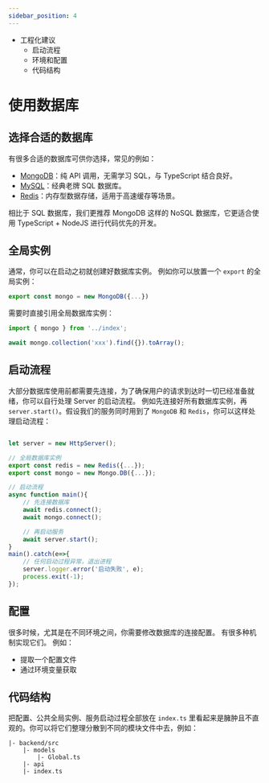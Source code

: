 ```yaml
---
sidebar_position: 4
---
```


- 工程化建议
    - 启动流程
    - 环境和配置
    - 代码结构

# 使用数据库

## 选择合适的数据库

有很多合适的数据库可供你选择，常见的例如：
- [MongoDB](https://mongodb.com)：纯 API 调用，无需学习 SQL，与 TypeScript 结合良好。
- [MySQL](https://mysql.com)：经典老牌 SQL 数据库。
- [Redis](https://redis.io)：内存型数据存储，适用于高速缓存等场景。

相比于 SQL 数据库，我们更推荐 MongoDB 这样的 NoSQL 数据库，它更适合使用 TypeScript + NodeJS 进行代码优先的开发。

## 全局实例

通常，你可以在启动之初就创建好数据库实例。
例如你可以放置一个 `export` 的全局实例：

```ts title="backend/src/index.ts
export const mongo = new MongoDB({...})
```

需要时直接引用全局数据库实例：

```ts title="backend/src/api/ApiXXXX.ts
import { mongo } from '../index';

await mongo.collection('xxx').find({}).toArray();

```

## 启动流程

大部分数据库使用前都需要先连接，为了确保用户的请求到达时一切已经准备就绪，你可以自行处理 Server 的启动流程。
例如先连接好所有数据库实例，再 `server.start()`。假设我们的服务同时用到了 `MongoDB` 和 `Redis`，你可以这样处理启动流程：

```ts title="backend/src/index.ts"

let server = new HttpServer();

// 全局数据库实例
export const redis = new Redis({...});
export const mongo = new Mongo.DB({...});

// 启动流程
async function main(){
    // 先连接数据库
    await redis.connect();
    await mongo.connect();

    // 再启动服务
    await server.start();
}
main().catch(e=>{
    // 任何启动过程异常，退出进程
    server.logger.error('启动失败', e);
    process.exit(-1);
});

```

## 配置
很多时候，尤其是在不同环境之间，你需要修改数据库的连接配置。
有很多种机制实现它们。
例如：
- 提取一个配置文件
- 通过环境变量获取

## 代码结构
把配置、公共全局实例、服务启动过程全部放在 `index.ts` 里看起来是臃肿且不直观的。你可以将它们整理分散到不同的模块文件中去，例如：
```
|- backend/src
    |- models
        |- Global.ts
    |- api
    |- index.ts
```